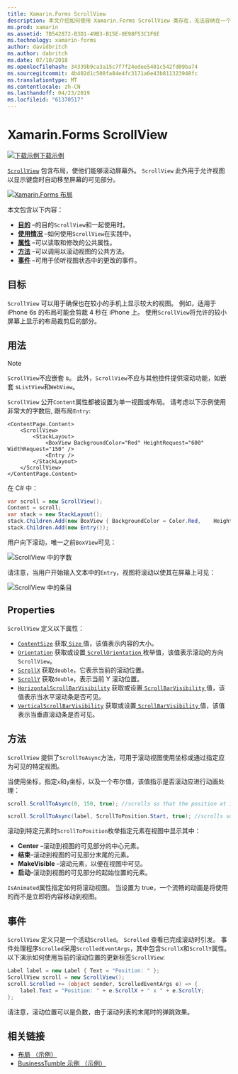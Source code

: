 ```yaml
---
title: Xamarin.Forms ScrollView
description: 本文介绍如何使用 Xamarin.Forms ScrollView 类存在，无法容纳在一个屏幕上，并且具有内容留出空间适用于键盘的布局。
ms.prod: xamarin
ms.assetid: 7B542872-B3D1-49B3-B15E-0E98F53C1F6E
ms.technology: xamarin-forms
author: davidbritch
ms.author: dabritch
ms.date: 07/10/2018
ms.openlocfilehash: 34339b9ca3a15c7f7f24edee5401c542fd09ba74
ms.sourcegitcommit: 4b402d1c508fa84e4fc3171a6e43b811323948fc
ms.translationtype: MT
ms.contentlocale: zh-CN
ms.lasthandoff: 04/23/2019
ms.locfileid: "61370517"
---
```

# <a name="xamarinforms-scrollview"></a>Xamarin.Forms ScrollView

[![下载示例](~/media/shared/download.png)下载示例](https://developer.xamarin.com/samples/xamarin-forms/UserInterface/Layout/)

[`ScrollView`](xref:Xamarin.Forms.ScrollView) 包含布局，使他们能够滚动屏幕外。 `ScrollView` 此外用于允许视图以显示键盘时自动移至屏幕的可见部分。

[![](scroll-view-images/layouts-sml.png "Xamarin.Forms 布局")](scroll-view-images/layouts.png#lightbox "Xamarin.Forms 布局")

本文包含以下内容：

- **[目的](#purpose)** &ndash;的目的`ScrollView`和一起使用时。
- **[使用情况](#usage)** &ndash;如何使用`ScrollView`在实践中。
- **[属性](#properties)** &ndash;可以读取和修改的公共属性。
- **[方法](#methods)** &ndash;可以调用以滚动视图的公共方法。
- **[事件](#events)** &ndash;可用于侦听视图状态中的更改的事件。

## <a name="purpose"></a>目标

`ScrollView` 可以用于确保也在较小的手机上显示较大的视图。 例如，适用于 iPhone 6s 的布局可能会剪裁 4 秒在 iPhone 上。 使用`ScrollView`将允许的较小屏幕上显示的布局裁剪后的部分。

## <a name="usage"></a>用法

> [!NOTE]
> `ScrollView`不应嵌套 s。 此外，`ScrollView`不应与其他控件提供滚动功能，如嵌套 s`ListView`和`WebView`。

`ScrollView` 公开`Content`属性都被设置为单一视图或布局。 请考虑以下示例使用非常大的字数后, 跟布局`Entry`:

```xaml
<ContentPage.Content>
    <ScrollView>
        <StackLayout>
            <BoxView BackgroundColor="Red" HeightRequest="600" WidthRequest="150" />
            <Entry />
        </StackLayout>
    </ScrollView>
</ContentPage.Content>
```

在 C# 中：

```csharp
var scroll = new ScrollView();
Content = scroll;
var stack = new StackLayout();
stack.Children.Add(new BoxView { BackgroundColor = Color.Red,    HeightRequest = 600, WidthRequest = 600 });
stack.Children.Add(new Entry());
```

用户向下滚动，唯一之前`BoxView`可见：

![](scroll-view-images/scroll-start.png "ScrollView 中的字数")

请注意，当用户开始输入文本中的`Entry`，视图将滚动以使其在屏幕上可见：

![](scroll-view-images/scroll-end.png "ScrollView 中的条目")

## <a name="properties"></a>Properties

`ScrollView` 定义以下属性：

- [`ContentSize`](xref:Xamarin.Forms.ScrollView.ContentSizeProperty) 获取[ `Size` ](xref:Xamarin.Forms.Size)值，该值表示内容的大小。
- [`Orientation`](xref:Xamarin.Forms.ScrollView.OrientationProperty) 获取或设置[ `ScrollOrientation` ](xref:Xamarin.Forms.ScrollOrientation)枚举值，该值表示滚动的方向`ScrollView`。
- [`ScrollX`](xref:Xamarin.Forms.ScrollView.ScrollXProperty) 获取`double`，它表示当前的滚动位置。
- [`ScrollY`](xref:Xamarin.Forms.ScrollView.ScrollYProperty) 获取`double`，表示当前 Y 滚动位置。
- [`HorizontalScrollBarVisibility`](xref:Xamarin.Forms.ScrollView.HorizontalScrollBarVisibilityProperty) 获取或设置[ `ScrollBarVisibility` ](xref:Xamarin.Forms.ScrollBarVisibility)值，该值表示当水平滚动条是否可见。
- [`VerticalScrollBarVisibility`](xref:Xamarin.Forms.ScrollView.VerticalScrollBarVisibilityProperty) 获取或设置[ `ScrollBarVisibility` ](xref:Xamarin.Forms.ScrollBarVisibility)值，该值表示当垂直滚动条是否可见。

## <a name="methods"></a>方法

`ScrollView` 提供了`ScrollToAsync`方法，可用于滚动视图使用坐标或通过指定应为可见的特定视图。

当使用坐标，指定`x`和`y`坐标，以及一个布尔值，该值指示是否滚动应进行动画处理：

```csharp
scroll.ScrollToAsync(0, 150, true); //scrolls so that the position at 150px from the top is visible

scroll.ScrollToAsync(label, ScrollToPosition.Start, true); //scrolls so that the label is at the start of the list
```

滚动到特定元素时`ScrollToPosition`枚举指定元素在视图中显示其中：

- **Center** &ndash;滚动到视图的可见部分的中心元素。
- **结束**&ndash;滚动到视图的可见部分末尾的元素。
- **MakeVisible** &ndash;滚动元素，以便在视图中可见。
- **启动**&ndash;滚动到视图的可见部分的起始位置的元素。

`IsAnimated`属性指定如何将滚动视图。 当设置为 true，一个流畅的动画是将使用的而不是立即将内容移动到视图。

## <a name="events"></a>事件

`ScrollView` 定义只是一个活动`Scrolled`。 `Scrolled` 查看已完成滚动时引发。 事件处理程序`Scrolled`采用`ScrolledEventArgs`，其中包含`ScrollX`和`ScrollY`属性。 以下演示如何使用当前的滚动位置的更新标签`ScrollView`:

```csharp
Label label = new Label { Text = "Position: " };
ScrollView scroll = new ScrollView();
scroll.Scrolled += (object sender, ScrolledEventArgs e) => {
    label.Text = "Position: " + e.ScrollX + " x " + e.ScrollY;
};
```

请注意，滚动位置可以是负数，由于滚动列表的末尾时的弹跳效果。


## <a name="related-links"></a>相关链接

- [布局 （示例）](https://developer.xamarin.com/samples/xamarin-forms/UserInterface/Layout/)
- [BusinessTumble 示例 （示例）](https://developer.xamarin.com/samples/xamarin-forms/UserInterface/BusinessTumble/)
